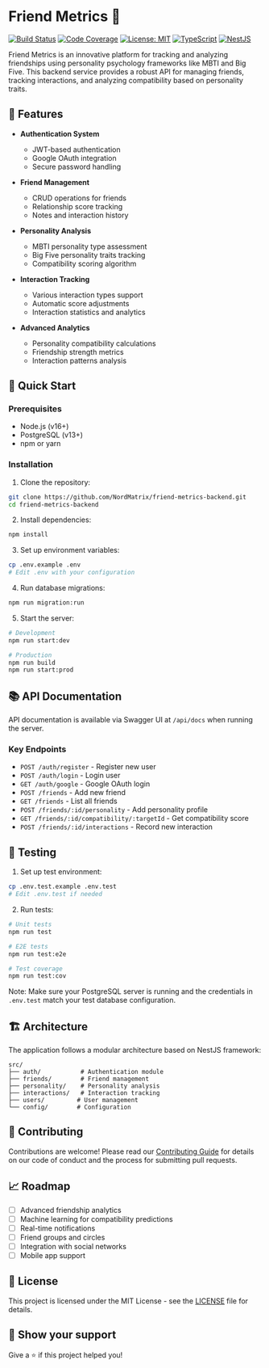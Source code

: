 # Friend Metrics 🤝

[![Build Status](https://github.com/NordMatrix/friend-metrics-backend/actions/workflows/main.yml/badge.svg)](https://github.com/NordMatrix/friend-metrics-backend/actions)
[![Code Coverage](https://codecov.io/gh/NordMatrix/friend-metrics-backend/branch/main/graph/badge.svg)](https://codecov.io/gh/NordMatrix/friend-metrics-backend)
[![License: MIT](https://img.shields.io/badge/License-MIT-yellow.svg)](https://opensource.org/licenses/MIT)
[![TypeScript](https://img.shields.io/badge/TypeScript-4.9.5-blue)](https://www.typescriptlang.org/)
[![NestJS](https://img.shields.io/badge/NestJS-9.0.0-red)](https://nestjs.com/)

Friend Metrics is an innovative platform for tracking and analyzing friendships using personality psychology frameworks like MBTI and Big Five. This backend service provides a robust API for managing friends, tracking interactions, and analyzing compatibility based on personality traits.

## 🌟 Features

- **Authentication System**
  - JWT-based authentication
  - Google OAuth integration
  - Secure password handling

- **Friend Management**
  - CRUD operations for friends
  - Relationship score tracking
  - Notes and interaction history

- **Personality Analysis**
  - MBTI personality type assessment
  - Big Five personality traits tracking
  - Compatibility scoring algorithm

- **Interaction Tracking**
  - Various interaction types support
  - Automatic score adjustments
  - Interaction statistics and analytics

- **Advanced Analytics**
  - Personality compatibility calculations
  - Friendship strength metrics
  - Interaction patterns analysis

## 🚀 Quick Start

### Prerequisites

- Node.js (v16+)
- PostgreSQL (v13+)
- npm or yarn

### Installation

1. Clone the repository:
```bash
git clone https://github.com/NordMatrix/friend-metrics-backend.git
cd friend-metrics-backend
```

2. Install dependencies:
```bash
npm install
```

3. Set up environment variables:
```bash
cp .env.example .env
# Edit .env with your configuration
```

4. Run database migrations:
```bash
npm run migration:run
```

5. Start the server:
```bash
# Development
npm run start:dev

# Production
npm run build
npm run start:prod
```

## 📚 API Documentation

API documentation is available via Swagger UI at `/api/docs` when running the server.

### Key Endpoints

- `POST /auth/register` - Register new user
- `POST /auth/login` - Login user
- `GET /auth/google` - Google OAuth login
- `POST /friends` - Add new friend
- `GET /friends` - List all friends
- `POST /friends/:id/personality` - Add personality profile
- `GET /friends/:id/compatibility/:targetId` - Get compatibility score
- `POST /friends/:id/interactions` - Record new interaction

## 🧪 Testing

1. Set up test environment:
```bash
cp .env.test.example .env.test
# Edit .env.test if needed
```

2. Run tests:
```bash
# Unit tests
npm run test

# E2E tests
npm run test:e2e

# Test coverage
npm run test:cov
```

Note: Make sure your PostgreSQL server is running and the credentials in `.env.test` match your test database configuration.

## 🏗️ Architecture

The application follows a modular architecture based on NestJS framework:

```
src/
├── auth/           # Authentication module
├── friends/        # Friend management
├── personality/    # Personality analysis
├── interactions/   # Interaction tracking
├── users/         # User management
└── config/        # Configuration
```

## 🤝 Contributing

Contributions are welcome! Please read our [Contributing Guide](CONTRIBUTING.md) for details on our code of conduct and the process for submitting pull requests.

## 📈 Roadmap

- [ ] Advanced friendship analytics
- [ ] Machine learning for compatibility predictions
- [ ] Real-time notifications
- [ ] Friend groups and circles
- [ ] Integration with social networks
- [ ] Mobile app support

## 📄 License

This project is licensed under the MIT License - see the [LICENSE](LICENSE) file for details.

## 🌟 Show your support

Give a ⭐️ if this project helped you!
